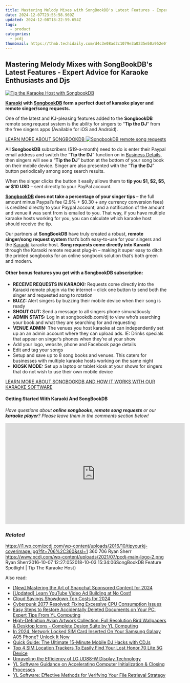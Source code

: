 ```yaml
---
title: Mastering Melody Mixes with SongBookDB's Latest Features - Expert Advice for Karaoke Enthusiasts and Djs
date: 2024-12-07T23:55:58.969Z
updated: 2024-12-08T18:22:59.654Z
tags:
  - product
categories:
  - pcdj
thumbnail: https://thmb.techidaily.com/d4c3e08ad2c1079e3a0235e50a952e0f146bf5d509f0e55aec7c676f5432bbf8.jpg
---
```


## Mastering Melody Mixes with SongBookDB's Latest Features - Expert Advice for Karaoke Enthusiasts and Djs

[![Tip the Karaoke Host with SongbookDB](https://i1.wp.com/pcdj.com/wp-content/uploads/2016/10/tipyourkj-coverimage.jpg?resize=706%2C321&ssl=1)](https://i1.wp.com/pcdj.com/wp-content/uploads/2016/10/tipyourkj-coverimage.jpg?fit=706%2C360&ssl=1 "Tip the Karaoke Host with SongbookDB")

**[Karaoki](https://tools.techidaily.com/pcdj/products/) with [SongbookDB](https://tools.techidaily.com/pcdj/products/) form a perfect duet of karaoke player and remote singer/song requests.**

One of the latest and KJ-pleasing features added to the **SongbookDB** remote song request system is the ability for singers to “**Tip the DJ**” from the free singers apps (Available for iOS and Android).

[LEARN MORE ABOUT SONGBOOKDB ![SongbookDB remote song requests](https://i0.wp.com/pcdj.com/wp-content/uploads/2014/12/songbookdb-requests.jpg?fit=348%2C415&ssl=1 "SongbookDB remote song requests")](https://tools.techidaily.com/pcdj/products/)

All **SongbookDB** subscribers ($19-a-month) need to do is enter their Paypal email address and switch the “**Tip the DJ**” function on in [Business Details](https://www.songbookdb.com/docs/djs/songbookdbpal/businessDetails), then singers will see a “**Tip the DJ**” button at the bottom of your song book on their mobile device. Singer are also presented with the “**Tip the DJ**” button periodically among song search results.

When the singer clicks the button it easily allows them to **tip you $1, $2, $5, or $10 USD** – sent directly to your PayPal account.

**[SongbookDB](https://tools.techidaily.com/pcdj/products/) does not take a percentage of your singer tips** – the full amount minus Paypal’s fee (2.9% + $0.30 + any currency conversion fees) is credited directly to your Paypal account, and a notification of the amount and venue it was sent from is emailed to you. That way, if you have multiple karaoke hosts working for you, you can calculate which karaoke host should receive the tip.

Our partners at **SongBookDB** have truly created a robust, **remote singer/song request system** that’s both easy-to-use for your singers and the [Karaoki](https://tools.techidaily.com/pcdj/products/) karaoke host. **Song requests come directly into Karaoki** through the Karaoki remote request plug-in – making it super easy to ditch the printed songbooks for an online songbook solution that’s both green and modern.

#### **Other bonus features you get with a SongbookDB subscription:**

* **RECEIVE REQUESTS IN KARAOKI:** Requests come directly into the Karaoki remote plugin via the internet – click one button to send both the singer and requested song to rotation
* **BUZZ:** Alert singers by buzzing their mobile device when their song is ready
* **SHOUT OUT:** Send a message to all singers phone simunatiously
* **ADMIN STATS:** Log in at songbookdb.com/dj to view who’s searching your book and what they are searching for and requesting
* **VENUE ADMIN:** The venues you host karaoke at can independently set up an an admin account where they can upload ads. IE: Drinks specials that appear on singer’s phones when they’re at your show
* Add your logo, website, phone and Facebook page details
* Edit and tag your songs
* Setup and save up to 8 song books and venues. This caters for businesses with multiple karaoke hosts working on the same night
* **KIOSK MODE:** Set up a laptop or tablet kiosk at your shows for singers that do not wish to use their own mobile device

[LEARN MORE ABOUT SONGBOOKDB AND HOW IT WORKS WITH OUR KARAOKE SOFTWARE](https://tools.techidaily.com/pcdj/products/)

#### Getting Started With Karaoki And SongBookDB

_Have questions about **online songbooks**, **remote song requests** or our **karaoke player**? Please leave them in the comments section below!_

<!-- affiliate ads begin -->
<iframe width="560" height="315" src="https://www.youtube.com/embed/aqeO4ed766s?si=AWtKHxP4hvQRd_lk" title="YouTube video player" frameborder="0" allow="accelerometer; autoplay; clipboard-write; encrypted-media; gyroscope; picture-in-picture; web-share" referrerpolicy="strict-origin-when-cross-origin" allowfullscreen></iframe>
<!-- affiliate ads end -->

### _Related_

https://i1.wp.com/pcdj.com/wp-content/uploads/2016/10/tipyourkj-coverimage.jpg?fit=706%2C360&ssl=1 360 706 Ryan Sherr https://www.pcdj.com/wp-content/uploads/2021/07/pcdj-main-logo-2.png Ryan Sherr2016-10-07 12:27:052018-10-03 15:34:06SongBookDB Feature Spotlight | Tip The Karaoke Host}

<ins class="adsbygoogle"
     style="display:block"
     data-ad-format="autorelaxed"
     data-ad-client="ca-pub-7571918770474297"
     data-ad-slot="1223367746"></ins>

<ins class="adsbygoogle"
     style="display:block"
     data-ad-client="ca-pub-7571918770474297"
     data-ad-slot="8358498916"
     data-ad-format="auto"
     data-full-width-responsive="true"></ins>

<span class="atpl-alsoreadstyle">Also read:</span>
<div><ul>
<li><a href="https://snapchat-videos.techidaily.com/new-mastering-the-art-of-snapchat-sponsored-content-for-2024/"><u>[New] Mastering the Art of Snapchat Sponsored Content for 2024</u></a></li>
<li><a href="https://youtube-data.techidaily.com/73583194-updated-learn-youtube-video-ad-building-at-no-cost/"><u>[Updated] Learn YouTube Video Ad Building at No Cost!</u></a></li>
<li><a href="https://article-tips.techidaily.com/cloud-savings-showdown-top-costs-for-2024/"><u>Cloud Savings Showdown Top Costs for 2024</u></a></li>
<li><a href="https://win-solutions.techidaily.com/cyberpunk-2077-resolved-fixing-excessive-cpu-consumption-issues/"><u>Cyberpunk 2077 Resolved: Fixing Excessive CPU Consumption Issues</u></a></li>
<li><a href="https://win-exclusive.techidaily.com/easy-steps-to-restore-accidentally-deleted-documents-on-your-pc-expert-tips-from-yl-computing/"><u>Easy Steps to Restore Accidentally Deleted Documents on Your PC: Expert Tips From YL Computing</u></a></li>
<li><a href="https://win-exclusive.techidaily.com/high-definition-avian-artwork-collection-full-resolution-bird-wallpapers-and-desktop-icons-complete-design-suite-by-yl-computing/"><u>High-Definition Avian Artwork Collection: Full Resolution Bird Wallpapers & Desktop Icons - Complete Design Suite by YL Computing</u></a></li>
<li><a href="https://sim-unlock.techidaily.com/in-2024-network-locked-sim-card-inserted-on-your-samsung-galaxy-a05-phone-unlock-it-now-by-drfone-android/"><u>In 2024, Network Locked SIM Card Inserted On Your Samsung Galaxy A05 Phone? Unlock It Now</u></a></li>
<li><a href="https://win-exclusive.techidaily.com/quick-guide-the-ultimate-15-minute-mobile-dj-hacks-with-cdjs/"><u>Quick Guide: The Ultimate 15-Minute Mobile DJ Hacks with CDJs</u></a></li>
<li><a href="https://unlock-android.techidaily.com/top-4-sim-location-trackers-to-easily-find-your-lost-honor-70-lite-5g-device-by-drfone-android/"><u>Top 4 SIM Location Trackers To Easily Find Your Lost Honor 70 Lite 5G Device</u></a></li>
<li><a href="https://extra-hints.techidaily.com/unraveling-the-efficiency-of-lg-ud88-w-display-technology/"><u>Unraveling the Efficiency of LG UD88-W Display Technology</u></a></li>
<li><a href="https://win-exclusive.techidaily.com/yl-software-guidance-on-accelerating-computer-initialization-and-closing-processes/"><u>YL Software Guidance on Accelerating Computer Initialization & Closing Processes</u></a></li>
<li><a href="https://win-exclusive.techidaily.com/yl-software-effective-methods-for-verifying-your-file-retrieval-strategy/"><u>YL Software: Effective Methods for Verifying Your File Retrieval Strategy</u></a></li>
</ul></div>


